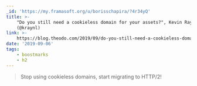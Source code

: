 ```yaml
---
_id: 'https://my.framasoft.org/u/borisschapira/?4r34yQ'
title: >-
    "Do you still need a cookieless domain for your assets?", Kevin Raynel
    (@kraynl)
link: >-
    https://blog.theodo.com/2019/09/do-you-still-need-a-cookieless-domain-for-your-assets/
date: '2019-09-06'
tags:
    - boostmarks
    - h2
---
```


<div class="markdown"><blockquote>
<p>Stop using cookieless domains, start migrating to HTTP/2!
</p>
</blockquote></div>
